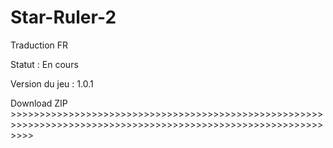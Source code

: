 # Star-Ruler-2
Traduction FR

Statut : En cours

Version du jeu : 1.0.1

Download ZIP >>>>>>>>>>>>>>>>>>>>>>>>>>>>>>>>>>>>>>>>>>>>>>>>>>>>>>>>>>>>>>>>>>>>>>>>>>>>>>>>>>>>>>>>>>>>>>>>>>>>>>>>>>>>>>>>
